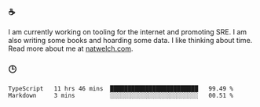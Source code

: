 ### ☕

I am currently working on tooling for the internet and promoting SRE. I am also writing some books and hoarding some data. I like thinking about time. Read more about me at [natwelch.com](https://natwelch.com).

### 🕒

<!--START_SECTION:waka-->
```text
TypeScript   11 hrs 46 mins  █████████████████████████   99.49 % 
Markdown     3 mins          ░░░░░░░░░░░░░░░░░░░░░░░░░   00.51 % 
```
<!--END_SECTION:waka-->

